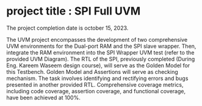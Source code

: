 # project title : SPI Full UVM
The project completion date is october 15, 2023.

The UVM project encompasses the development of two comprehensive UVM environments for the Dual-port RAM and the SPI slave wrapper.
Then, integrate the RAM environment into the SPI Wrapper UVM test (refer to the provided UVM Diagram).
The RTL of the SPI, previously completed (During Eng. Kareem Waseem design course), will serve as the Golden Model for this Testbench.
Golden Model and Assertions will serve as checking mechanism.
The task involves identifying and rectifying errors and bugs presented in another provided RTL.
Comprehensive coverage metrics, including code coverage, assertion coverage, and functional coverage, have been achieved at 100%.

